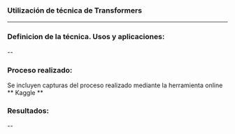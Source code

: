 ### Utilización de técnica de Transformers
---


### Definicion de la técnica. Usos y aplicaciones:

--

### Proceso realizado:

Se incluyen capturas del proceso realizado mediante la herramienta online ** Kaggle **

### Resultados:

--

